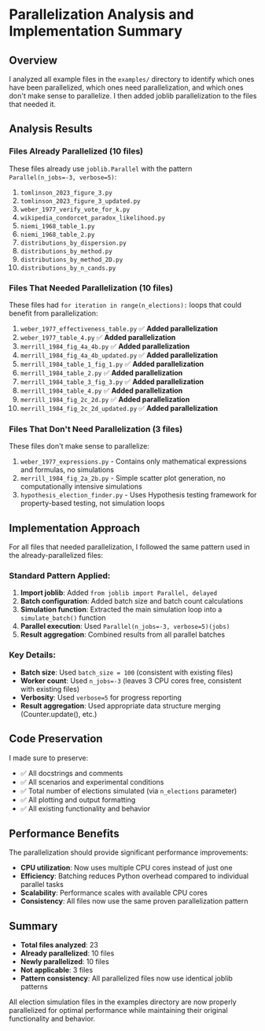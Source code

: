 # Parallelization Analysis and Implementation Summary

## Overview

I analyzed all example files in the `examples/` directory to identify which ones have been parallelized, which ones need parallelization, and which ones don't make sense to parallelize. I then added joblib parallelization to the files that needed it.

## Analysis Results

### Files Already Parallelized (10 files)
These files already use `joblib.Parallel` with the pattern `Parallel(n_jobs=-3, verbose=5)`:

1. `tomlinson_2023_figure_3.py`
2. `tomlinson_2023_figure_3_updated.py`
3. `weber_1977_verify_vote_for_k.py`
4. `wikipedia_condorcet_paradox_likelihood.py`
5. `niemi_1968_table_1.py`
6. `niemi_1968_table_2.py`
7. `distributions_by_dispersion.py`
8. `distributions_by_method.py`
9. `distributions_by_method_2D.py`
10. `distributions_by_n_cands.py`

### Files That Needed Parallelization (10 files)
These files had `for iteration in range(n_elections):` loops that could benefit from parallelization:

1. `weber_1977_effectiveness_table.py` ✅ **Added parallelization**
2. `weber_1977_table_4.py` ✅ **Added parallelization**
3. `merrill_1984_fig_4a_4b.py` ✅ **Added parallelization**
4. `merrill_1984_fig_4a_4b_updated.py` ✅ **Added parallelization**
5. `merrill_1984_table_1_fig_1.py` ✅ **Added parallelization**
6. `merrill_1984_table_2.py` ✅ **Added parallelization**
7. `merrill_1984_table_3_fig_3.py` ✅ **Added parallelization**
8. `merrill_1984_table_4.py` ✅ **Added parallelization**
9. `merrill_1984_fig_2c_2d.py` ✅ **Added parallelization**
10. `merrill_1984_fig_2c_2d_updated.py` ✅ **Added parallelization**

### Files That Don't Need Parallelization (3 files)
These files don't make sense to parallelize:

1. `weber_1977_expressions.py` - Contains only mathematical expressions and formulas, no simulations
2. `merrill_1984_fig_2a_2b.py` - Simple scatter plot generation, no computationally intensive simulations
3. `hypothesis_election_finder.py` - Uses Hypothesis testing framework for property-based testing, not simulation loops

## Implementation Approach

For all files that needed parallelization, I followed the same pattern used in the already-parallelized files:

### Standard Pattern Applied:
1. **Import joblib**: Added `from joblib import Parallel, delayed`
2. **Batch configuration**: Added batch size and batch count calculations
3. **Simulation function**: Extracted the main simulation loop into a `simulate_batch()` function
4. **Parallel execution**: Used `Parallel(n_jobs=-3, verbose=5)(jobs)` 
5. **Result aggregation**: Combined results from all parallel batches

### Key Details:
- **Batch size**: Used `batch_size = 100` (consistent with existing files)
- **Worker count**: Used `n_jobs=-3` (leaves 3 CPU cores free, consistent with existing files)
- **Verbosity**: Used `verbose=5` for progress reporting
- **Result aggregation**: Used appropriate data structure merging (Counter.update(), etc.)

## Code Preservation

I made sure to preserve:
- ✅ All docstrings and comments
- ✅ All scenarios and experimental conditions
- ✅ Total number of elections simulated (via `n_elections` parameter)
- ✅ All plotting and output formatting
- ✅ All existing functionality and behavior

## Performance Benefits

The parallelization should provide significant performance improvements:
- **CPU utilization**: Now uses multiple CPU cores instead of just one
- **Efficiency**: Batching reduces Python overhead compared to individual parallel tasks
- **Scalability**: Performance scales with available CPU cores
- **Consistency**: All files now use the same proven parallelization pattern

## Summary

- **Total files analyzed**: 23
- **Already parallelized**: 10 files
- **Newly parallelized**: 10 files  
- **Not applicable**: 3 files
- **Pattern consistency**: All parallelized files now use identical joblib patterns

All election simulation files in the examples directory are now properly parallelized for optimal performance while maintaining their original functionality and behavior.